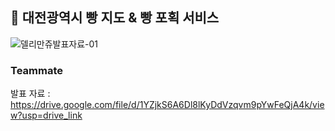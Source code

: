 
## 🥐 대전광역시 빵 지도 & 빵 포획 서비스 

![델리만쥬발표자료-01](https://github.com/aengzu/Sogra/assets/102356873/4c8eb3c0-a4bc-4d1c-a44a-6e81fd337985)


### Teammate


발표 자료 : https://drive.google.com/file/d/1YZjkS6A6Dl8lKyDdVzqvm9pYwFeQjA4k/view?usp=drive_link

